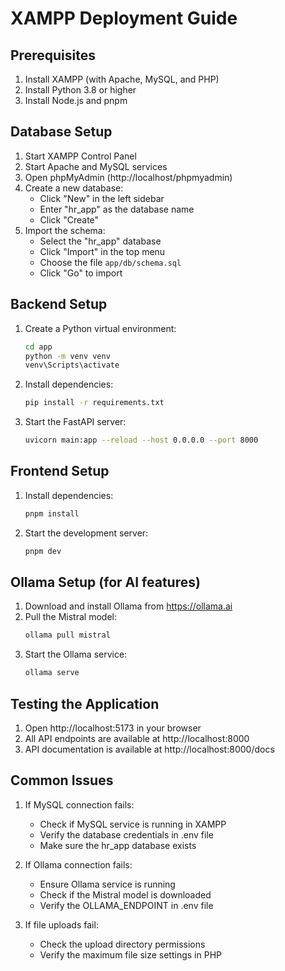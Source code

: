 # XAMPP Deployment Guide

## Prerequisites
1. Install XAMPP (with Apache, MySQL, and PHP)
2. Install Python 3.8 or higher
3. Install Node.js and pnpm

## Database Setup
1. Start XAMPP Control Panel
2. Start Apache and MySQL services
3. Open phpMyAdmin (http://localhost/phpmyadmin)
4. Create a new database:
   - Click "New" in the left sidebar
   - Enter "hr_app" as the database name
   - Click "Create"
5. Import the schema:
   - Select the "hr_app" database
   - Click "Import" in the top menu
   - Choose the file `app/db/schema.sql`
   - Click "Go" to import

## Backend Setup
1. Create a Python virtual environment:
   ```bash
   cd app
   python -m venv venv
   venv\Scripts\activate
   ```

2. Install dependencies:
   ```bash
   pip install -r requirements.txt
   ```

3. Start the FastAPI server:
   ```bash
   uvicorn main:app --reload --host 0.0.0.0 --port 8000
   ```

## Frontend Setup
1. Install dependencies:
   ```bash
   pnpm install
   ```

2. Start the development server:
   ```bash
   pnpm dev
   ```

## Ollama Setup (for AI features)
1. Download and install Ollama from https://ollama.ai
2. Pull the Mistral model:
   ```bash
   ollama pull mistral
   ```
3. Start the Ollama service:
   ```bash
   ollama serve
   ```

## Testing the Application
1. Open http://localhost:5173 in your browser
2. All API endpoints are available at http://localhost:8000
3. API documentation is available at http://localhost:8000/docs

## Common Issues
1. If MySQL connection fails:
   - Check if MySQL service is running in XAMPP
   - Verify the database credentials in .env file
   - Make sure the hr_app database exists

2. If Ollama connection fails:
   - Ensure Ollama service is running
   - Check if the Mistral model is downloaded
   - Verify the OLLAMA_ENDPOINT in .env file

3. If file uploads fail:
   - Check the upload directory permissions
   - Verify the maximum file size settings in PHP
